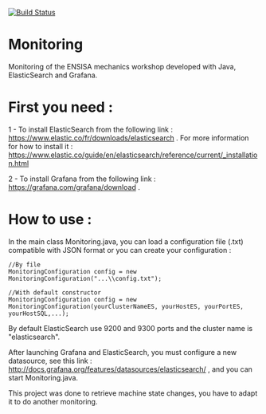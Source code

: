 [![Build Status](https://travis-ci.org/Ahp06/Monitoring.svg?branch=master)](https://travis-ci.org/Ahp06/Monitoring)

# Monitoring
Monitoring of the ENSISA mechanics workshop developed with Java, ElasticSearch and Grafana.

# First you need : 

1 - To install ElasticSearch from the following link : https://www.elastic.co/fr/downloads/elasticsearch .
    For more information for how to install it : https://www.elastic.co/guide/en/elasticsearch/reference/current/_installation.html
    
2 - To install Grafana from the following link : https://grafana.com/grafana/download . 

# How to use : 

In the main class Monitoring.java, you can load a configuration file (.txt) compatible with JSON format or
you can create your configuration : 

```
//By file
MonitoringConfiguration config = new MonitoringConfiguration("...\\config.txt");

//With default constructor 
MonitoringConfiguration config = new MonitoringConfiguration(yourClusterNameES, yourHostES, yourPortES, yourHostSQL,...); 
```

By default ElasticSearch use 9200 and 9300 ports and the cluster name is "elasticsearch". 

After launching Grafana and ElasticSearch, you must configure a new datasource, see this link : http://docs.grafana.org/features/datasources/elasticsearch/ , and you can start Monitoring.java. 

This project was done to retrieve machine state changes, you have to adapt it to do another monitoring. 
